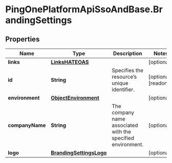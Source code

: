 # PingOnePlatformApiSsoAndBase.BrandingSettings

## Properties

Name | Type | Description | Notes
------------ | ------------- | ------------- | -------------
**links** | [**LinksHATEOAS**](LinksHATEOAS.md) |  | [optional] 
**id** | **String** | Specifies the resource’s unique identifier. | [optional] [readonly] 
**environment** | [**ObjectEnvironment**](ObjectEnvironment.md) |  | [optional] 
**companyName** | **String** | The company name associated with the specified environment. | [optional] 
**logo** | [**BrandingSettingsLogo**](BrandingSettingsLogo.md) |  | [optional] 


